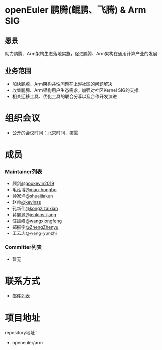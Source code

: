 # openEuler 鹏腾(鲲鹏、飞腾) & Arm SIG

## 愿景
助力鹏腾、Arm架构生态落地实施，促进鹏腾、Arm架构在通用计算产业的发展

## 业务范围
   - 加快鹏腾、Arm架构共性问题在上游社区的问题解决
   - 收集鹏腾、Arm架构用户生态需求，加强对社区Kernel SIG的支撑
   - 相关迁移工具、优化工具的联合分享以及合作开发演进

# 组织会议
- 公开的会议时间：北京时间，按需

# 成员
### Maintainer列表
- 顾剑[@gookevin2019](https://gitee.com/gookevin2019)
- 毛泓博[@mao-hongbo](https://gitee.com/mao-hongbo)
- 帅家坤[@shuaijiakun](https://gitee.com/shuaijiakun)
- 赵帅[@kevinzs](https://gitee.com/kevinzs)
- 孔新伟[@kongzizaixian](https://gitee.com/kongzizaixian)
- 蒋健源[@jenkins-jiang](https://gitee.com/jenkins-jiang)
- 汪雄峰[@wangxiongfeng](https://gitee.com/wangxiongfeng)
- 郑振宇[@ZhengZhenyu](https://gitee.com/ZhengZhenyu)
- 王云志[@wang-yunzhi](https://gitee.com/wang-yunzhi)

### Committer列表
- 暂无

# 联系方式
- [邮件列表](dev@openeuler.org)

# 项目地址
repository地址：
- openeuler/arm